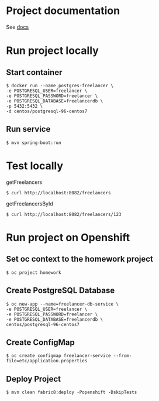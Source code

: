 # Project documentation

See [docs](DOC.md)

# Run project locally

## Start container

	$ docker run --name postgres-freelancer \
	-e POSTGRESQL_USER=freelancer \
	-e POSTGRESQL_PASSWORD=freelancer \
	-e POSTGRESQL_DATABASE=freelancerdb \
	-p 5432:5432 \
	-d centos/postgresql-96-centos7

 ## Run service

	$ mvn spring-boot:run
	
# Test locally

getFreelancers

	$ curl http://localhost:8082/freelancers
	
getFreelancersById

	$ curl http://localhost:8082/freelancers/123
	
# Run project on Openshift

## Set oc context to the homework project

	$ oc project homework
	
## Create PostgreSQL Database
	
	$ oc new-app --name=freelancer-db-service \
    -e POSTGRESQL_USER=freelancer \
    -e POSTGRESQL_PASSWORD=freelancer \
    -e POSTGRESQL_DATABASE=freelancerdb \
    centos/postgresql-96-centos7

## Create ConfigMap

	$ oc create configmap freelancer-service --from-file=etc/application.properties

## Deploy Project	

	$ mvn clean fabric8:deploy -Popenshift -DskipTests

